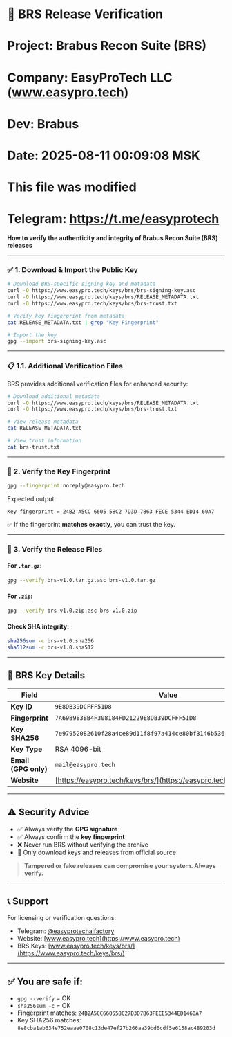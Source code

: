 # 🔐 BRS Release Verification
# Project: Brabus Recon Suite (BRS)
# Company: EasyProTech LLC (www.easypro.tech)
# Dev: Brabus
# Date: 2025-08-11 00:09:08 MSK
# This file was modified
# Telegram: https://t.me/easyprotech

**How to verify the authenticity and integrity of Brabus Recon Suite (BRS) releases**

---

### ✅ 1. Download & Import the Public Key

```bash
# Download BRS-specific signing key and metadata
curl -O https://www.easypro.tech/keys/brs/brs-signing-key.asc
curl -O https://www.easypro.tech/keys/brs/RELEASE_METADATA.txt
curl -O https://www.easypro.tech/keys/brs/brs-trust.txt

# Verify key fingerprint from metadata
cat RELEASE_METADATA.txt | grep "Key Fingerprint"

# Import the key
gpg --import brs-signing-key.asc
```

---

### 📋 1.1. Additional Verification Files

BRS provides additional verification files for enhanced security:

```bash
# Download additional metadata
curl -O https://www.easypro.tech/keys/brs/RELEASE_METADATA.txt
curl -O https://www.easypro.tech/keys/brs/brs-trust.txt

# View release metadata
cat RELEASE_METADATA.txt

# View trust information
cat brs-trust.txt
```

---

### 🔎 2. Verify the Key Fingerprint

```bash
gpg --fingerprint noreply@easypro.tech
```

Expected output:

```
Key fingerprint = 24B2 A5CC 6605 58C2 7D3D 7B63 FECE 5344 ED14 60A7
```

✅ If the fingerprint **matches exactly**, you can trust the key.

---

### 📆 3. Verify the Release Files

#### For `.tar.gz`:

```bash
gpg --verify brs-v1.0.tar.gz.asc brs-v1.0.tar.gz
```

#### For `.zip`:

```bash
gpg --verify brs-v1.0.zip.asc brs-v1.0.zip
```

#### Check SHA integrity:

```bash
sha256sum -c brs-v1.0.sha256
sha512sum -c brs-v1.0.sha512
```

---

## 🔑 BRS Key Details

| Field                | Value                                                              |
| -------------------- | ------------------------------------------------------------------ |
| **Key ID**           | `9E8DB39DCFFF51D8`                                                 |
| **Fingerprint**      | `7A69B983BB4F308184FD21229E8DB39DCFFF51D8`                         |
| **Key SHA256**       | `7e97952082610f28a4ce89d11f8f97a414ce80bf3146b5364f494805f6e23c73` |
| **Key Type**         | RSA 4096-bit                                                       |
| **Email (GPG only)** | `mail@easypro.tech`                                                |
| **Website**          | [https://easypro.tech/keys/brs/](https://easypro.tech/keys/brs/)   |

---

## ⚠️ Security Advice

* ✅ Always verify the **GPG signature**
* ✅ Always confirm the **key fingerprint**
* ❌ Never run BRS without verifying the archive
* 🔐 Only download keys and releases from official source

> **Tampered or fake releases can compromise your system. Always verify.**

---

## 📞 Support

For licensing or verification questions:

* Telegram: [@easyprotechaifactory](https://t.me/easyprotechaifactory)
* Website: [www.easypro.tech](https://www.easypro.tech)
* BRS Keys: [www.easypro.tech/keys/brs/](https://www.easypro.tech/keys/brs/)

---

## ✅ You are safe if:

* `gpg --verify` = OK
* `sha256sum -c` = OK  
* Fingerprint matches: `24B2A5CC660558C27D3D7B63FECE5344ED1460A7`
* Key SHA256 matches: `8e8cba1ab634e752eaae0708c13de47ef27b266aa39bd6cdf5e6158ac489203d`
